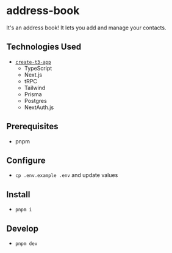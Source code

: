 # address-book

It's an address book! It lets you add and manage your contacts.

## Technologies Used

- [`create-t3-app`](https://create.t3.gg)
  - TypeScript
  - Next.js
  - tRPC
  - Tailwind
  - Prisma
  - Postgres
  - NextAuth.js

## Prerequisites

- pnpm

## Configure

- `cp .env.example .env` and update values

## Install

- `pnpm i`

## Develop

- `pnpm dev`
